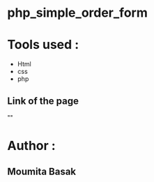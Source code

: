 # php_simple_order_form
# Tools used :
* Html
* css
* php
## Link of the page 
<url> ""
  
  # Author :
  ## Moumita Basak


